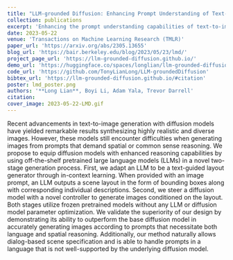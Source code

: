 ```yaml
---
title: "LLM-grounded Diffusion: Enhancing Prompt Understanding of Text-to-Image Diffusion Models with Large Language Models"
collection: publications
excerpt: 'Enhancing the prompt understanding capabilities of text-to-image diffusion models with large-language models for grounding.'
date: 2023-05-22
venue: 'Transactions on Machine Learning Research (TMLR)'
paper_url: 'https://arxiv.org/abs/2305.13655'
blog_url: 'https://bair.berkeley.edu/blog/2023/05/23/lmd/'
project_page_url: 'https://llm-grounded-diffusion.github.io/'
demo_url: 'https://huggingface.co/spaces/longlian/llm-grounded-diffusion'
code_url: 'https://github.com/TonyLianLong/LLM-groundedDiffusion'
bibtex_url: 'https://llm-grounded-diffusion.github.io/#citation'
poster: lmd_poster.png
authors: '**Long Lian**, Boyi Li, Adam Yala, Trevor Darrell'
citation:
cover_image: 2023-05-22-LMD.gif
---
```

Recent advancements in text-to-image generation with diffusion models have yielded remarkable results synthesizing highly realistic and diverse images. However, these models still encounter difficulties when generating images from prompts that demand spatial or common sense reasoning. We propose to equip diffusion models with enhanced reasoning capabilities by using off-the-shelf pretrained large language models (LLMs) in a novel two-stage generation process. First, we adapt an LLM to be a text-guided layout generator through in-context learning. When provided with an image prompt, an LLM outputs a scene layout in the form of bounding boxes along with corresponding individual descriptions. Second, we steer a diffusion model with a novel controller to generate images conditioned on the layout. Both stages utilize frozen pretrained models without any LLM or diffusion model parameter optimization. We validate the superiority of our design by demonstrating its ability to outperform the base diffusion model in accurately generating images according to prompts that necessitate both language and spatial reasoning. Additionally, our method naturally allows dialog-based scene specification and is able to handle prompts in a language that is not well-supported by the underlying diffusion model.
